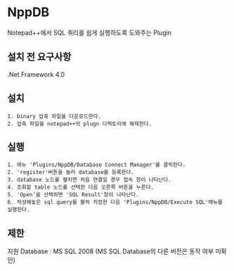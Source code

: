 # NppDB
Notepad++에서 SQL 쿼리를 쉽게 실행하도록 도와주는 Plugin

## 설치 전 요구사항
  .Net Framework 4.0 

## 설치
	1. binary 압축 파일을 다운로드한다.
	2. 압축 파일을 notepad++의 plugn 디렉토리에 해제한다.
	
## 실행
	1. 메뉴 'Plugins/NppDB/Database Connect Manager'를 클릭한다.
	2. 'register'버튼을 눌러 database를 등록한다.
	3. database 노드를 펼치면 처음 연결일 경우 접속 창이 나타난다.
	4. 조회할 table 노드를 선택한 다음 오른쪽 버튼을 누른다.
	5. 'Open'을 선택하면 'SQL Result'창이 나타난다.
	6. 작성해놓은 sql query를 블럭 지정한 다음 'Plugins/NppDB/Execute SQL'메뉴를 실행한다.
	
## 제한
  지원 Database : MS SQL 2008 (MS SQL Database의 다른 버전은 동작 여부 미확인)

